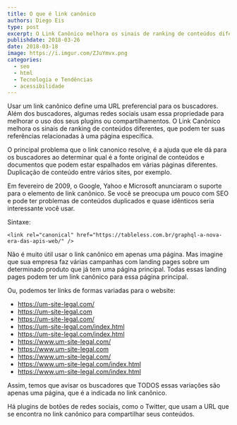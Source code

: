 ```yaml
---
title: O que é link canônico
authors: Diego Eis
type: post
excerpt: O Link Canônico melhora os sinais de ranking de conteúdos diferentes, que podem ter suas referências relacionadas à uma página específica.
publishdate: 2018-03-26
date: 2018-03-18
image: https://i.imgur.com/ZJuYmvx.png
categories:
  - seo
  - html
  - Tecnologia e Tendências
  - acessibilidade
---
```


Usar um link canônico define uma URL preferencial para os buscadores. Além dos buscadores, algumas redes sociais usam essa propriedade para melhorar o uso dos seus plugins ou compartilhamentos. O Link Canônico melhora os sinais de ranking de conteúdos diferentes, que podem ter suas referências relacionadas à uma página específica.

O principal problema que o link canonico resolve, é a ajuda que ele dá para os buscadores ao determinar qual é a fonte original de conteúdos e documentos que podem estar espalhados em várias páginas diferentes. Duplicação de conteúdo entre vários sites, por exemplo.

Em fevereiro de 2009, o Google, Yahoo e Microsoft anunciaram o suporte para o elemento de link canônico. Se você se preocupa um pouco com SEO e pode ter problemas de conteúdos duplicados e quase idênticos seria interessante você usar.

Sintaxe:

```
<link rel="canonical" href="https://tableless.com.br/graphql-a-nova-era-das-apis-web/" />
```

Não é muito útil usar o link canônico em apenas uma página. Mas imagine que sua empresa faz várias campanhas com landing pages sobre um determinado produto que já tem uma página principal. Todas essas landing pages podem ter um link canônico para essa página principal.

Ou, podemos ter links de formas variadas para o website:

- https://um-site-legal.com/
- https://um-site-legal.com
- https://um-site-legal.com/
- https://um-site-legal.com/index.html
- https://um-site-legal.com/index.html
- https://www.um-site-legal.com/
- https://www.um-site-legal.com
- https://www.um-site-legal.com/
- https://www.um-site-legal.com/index.html
- https://www.um-site-legal.com/index.html

Assim, temos que avisar os buscadores que TODOS essas variações são apenas uma página, que é a indicada no link canônico.

Há plugins de botões de redes sociais, como o Twitter, que usam a URL que se encontra no link canônico para compartilhar seus conteúdos.